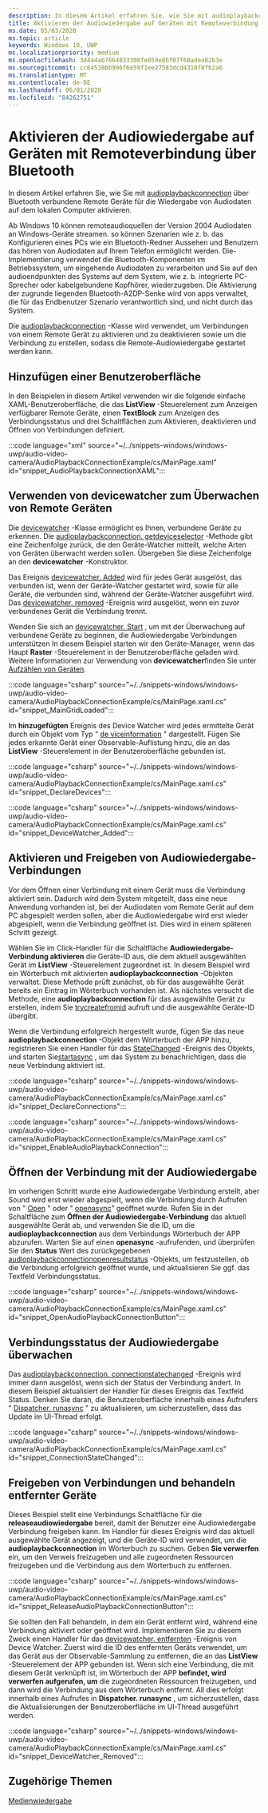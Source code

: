 ```yaml
---
description: In diesem Artikel erfahren Sie, wie Sie mit audioplaybackconnection über Bluetooth verbundene Remote Geräte für die Wiedergabe von Audiodaten auf dem lokalen Computer aktivieren.
title: Aktivieren der Audiowiedergabe auf Geräten mit Remoteverbindung über Bluetooth
ms.date: 05/03/2020
ms.topic: article
keywords: Windows 10, UWP
ms.localizationpriority: medium
ms.openlocfilehash: 3d4a4ab7664833308fe059e8bf07f68adea82b3e
ms.sourcegitcommit: cc645386b996f6e59f1ee27583dcd4310f8fb2a6
ms.translationtype: MT
ms.contentlocale: de-DE
ms.lasthandoff: 06/01/2020
ms.locfileid: "84262751"
---
```

# <a name="enable-audio-playback-from-remote-bluetooth-connected-devices"></a>Aktivieren der Audiowiedergabe auf Geräten mit Remoteverbindung über Bluetooth

In diesem Artikel erfahren Sie, wie Sie mit [audioplaybackconnection](/uwp/api/windows.media.audio.audioplaybackconnection) über Bluetooth verbundene Remote Geräte für die Wiedergabe von Audiodaten auf dem lokalen Computer aktivieren.

Ab Windows 10 können remoteaudioquellen der Version 2004 Audiodaten an Windows-Geräte streamen. so können Szenarien wie z. b. das Konfigurieren eines PCs wie ein Bluetooth-Redner Aussehen und Benutzern das hören von Audiodaten auf Ihrem Telefon ermöglicht werden. Die-Implementierung verwendet die Bluetooth-Komponenten im Betriebssystem, um eingehende Audiodaten zu verarbeiten und Sie auf den audioendpunkten des Systems auf dem System, wie z. b. integrierte PC-Sprecher oder kabelgebundene Kopfhörer, wiederzugeben. Die Aktivierung der zugrunde liegenden Bluetooth-A2DP-Senke wird von apps verwaltet, die für das Endbenutzer Szenario verantwortlich sind, und nicht durch das System.

Die [audioplaybackconnection](/uwp/api/windows.media.audio.audioplaybackconnection) -Klasse wird verwendet, um Verbindungen von einem Remote Gerät zu aktivieren und zu deaktivieren sowie um die Verbindung zu erstellen, sodass die Remote-Audiowiedergabe gestartet werden kann.

## <a name="add-a-user-interface"></a>Hinzufügen einer Benutzeroberfläche

In den Beispielen in diesem Artikel verwenden wir die folgende einfache XAML-Benutzeroberfläche, die das **ListView** -Steuerelement zum Anzeigen verfügbarer Remote Geräte, einen **TextBlock** zum Anzeigen des Verbindungsstatus und drei Schaltflächen zum Aktivieren, deaktivieren und Öffnen von Verbindungen definiert.

:::code language="xml" source="~/../snippets-windows/windows-uwp/audio-video-camera/AudioPlaybackConnectionExample/cs/MainPage.xaml" id="snippet_AudioPlaybackConnectionXAML":::

## <a name="use-devicewatcher-to-monitor-for-remote-devices"></a>Verwenden von devicewatcher zum Überwachen von Remote Geräten

Die [devicewatcher](/uwp/api/windows.devices.enumeration.devicewatcher) -Klasse ermöglicht es Ihnen, verbundene Geräte zu erkennen. Die [audioplaybackconnection. getdeviceselector](/uwp/api/windows.media.audio.audioplaybackconnection.getdeviceselector) -Methode gibt eine Zeichenfolge zurück, die den Geräte-Watcher mitteilt, welche Arten von Geräten überwacht werden sollen. Übergeben Sie diese Zeichenfolge an den **devicewatcher** -Konstruktor. 

Das Ereignis [devicewatcher. Added](/uwp/api/windows.devices.enumeration.devicewatcher.added) wird für jedes Gerät ausgelöst, das verbunden ist, wenn der Geräte-Watcher gestartet wird, sowie für alle Geräte, die verbunden sind, während der Geräte-Watcher ausgeführt wird. Das [devicewatcher. removed](/uwp/api/windows.devices.enumeration.devicewatcher.removed) -Ereignis wird ausgelöst, wenn ein zuvor verbundenes Gerät die Verbindung trennt. 

Wenden Sie sich an [devicewatcher. Start](/uwp/api/windows.devices.enumeration.devicewatcher.start) , um mit der Überwachung auf verbundene Geräte zu beginnen, die Audiowiedergabe Verbindungen unterstützen In diesem Beispiel starten wir den Geräte-Manager, wenn das Haupt **Raster** -Steuerelement in der Benutzeroberfläche geladen wird. Weitere Informationen zur Verwendung von **devicewatcher**finden Sie unter [Aufzählen von Geräten](/windows/uwp/devices-sensors/enumerate-devices).

:::code language="csharp" source="~/../snippets-windows/windows-uwp/audio-video-camera/AudioPlaybackConnectionExample/cs/MainPage.xaml.cs" id="snippet_MainGridLoaded":::


Im **hinzugefügten** Ereignis des Device Watcher wird jedes ermittelte Gerät durch ein Objekt vom Typ " [de viceinformation](/uwp/api/Windows.Devices.Enumeration.DeviceInformation) " dargestellt. Fügen Sie jedes erkannte Gerät einer Observable-Auflistung hinzu, die an das **ListView** -Steuerelement in der Benutzeroberfläche gebunden ist.

:::code language="csharp" source="~/../snippets-windows/windows-uwp/audio-video-camera/AudioPlaybackConnectionExample/cs/MainPage.xaml.cs" id="snippet_DeclareDevices":::


:::code language="csharp" source="~/../snippets-windows/windows-uwp/audio-video-camera/AudioPlaybackConnectionExample/cs/MainPage.xaml.cs" id="snippet_DeviceWatcher_Added":::


## <a name="enable-and-release-audio-playback-connections"></a>Aktivieren und Freigeben von Audiowiedergabe-Verbindungen

Vor dem Öffnen einer Verbindung mit einem Gerät muss die Verbindung aktiviert sein. Dadurch wird dem System mitgeteilt, dass eine neue Anwendung vorhanden ist, bei der Audiodaten vom Remote Gerät auf dem PC abgespielt werden sollen, aber die Audiowiedergabe wird erst wieder abgespielt, wenn die Verbindung geöffnet ist. Dies wird in einem späteren Schritt gezeigt.

Wählen Sie im Click-Handler für die Schaltfläche **Audiowiedergabe-Verbindung aktivieren** die Geräte-ID aus, die dem aktuell ausgewählten Gerät im **ListView** -Steuerelement zugeordnet ist. In diesem Beispiel wird ein Wörterbuch mit aktivierten **audioplaybackconnection** -Objekten verwaltet. Diese Methode prüft zunächst, ob für das ausgewählte Gerät bereits ein Eintrag im Wörterbuch vorhanden ist. Als nächstes versucht die Methode, eine **audioplaybackconnection** für das ausgewählte Gerät zu erstellen, indem Sie [trycreatefromid](/uwp/api/windows.media.audio.audioplaybackconnection.trycreatefromid) aufruft und die ausgewählte Geräte-ID übergibt. 

Wenn die Verbindung erfolgreich hergestellt wurde, fügen Sie das neue **audioplaybackconnection** -Objekt dem Wörterbuch der APP hinzu, registrieren Sie einen Handler für das [StateChanged](/uwp/api/windows.media.audio.audioplaybackconnection.statechanged) -Ereignis des Objekts, und starten Sie[startasync](/uwp/api/windows.media.audio.audioplaybackconnection.startasync) , um das System zu benachrichtigen, dass die neue Verbindung aktiviert ist. 

:::code language="csharp" source="~/../snippets-windows/windows-uwp/audio-video-camera/AudioPlaybackConnectionExample/cs/MainPage.xaml.cs" id="snippet_DeclareConnections":::

:::code language="csharp" source="~/../snippets-windows/windows-uwp/audio-video-camera/AudioPlaybackConnectionExample/cs/MainPage.xaml.cs" id="snippet_EnableAudioPlaybackConnection":::


## <a name="open-the-audio-playback-connection"></a>Öffnen der Verbindung mit der Audiowiedergabe

Im vorherigen Schritt wurde eine Audiowiedergabe Verbindung erstellt, aber Sound wird erst wieder abgespielt, wenn die Verbindung durch Aufrufen von " [Open](/uwp/api/windows.media.audio.audioplaybackconnection.open) " oder " [openasync](/uwp/api/windows.media.audio.audioplaybackconnection.openasync)" geöffnet wurde. Rufen Sie in der Schaltfläche zum **Öffnen der Audiowiedergabe-Verbindung** das aktuell ausgewählte Gerät ab, und verwenden Sie die ID, um die **audioplaybackconnection** aus dem Verbindungs Wörterbuch der APP abzurufen. Warten Sie auf einen **openasync** -aufrufenden, und überprüfen Sie den **Status** Wert des zurückgegebenen [audioplaybackconnectionopenresultstatus](/uwp/api/windows.media.audio.audioplaybackconnectionopenresult) -Objekts, um festzustellen, ob die Verbindung erfolgreich geöffnet wurde, und aktualisieren Sie ggf. das Textfeld Verbindungsstatus.


:::code language="csharp" source="~/../snippets-windows/windows-uwp/audio-video-camera/AudioPlaybackConnectionExample/cs/MainPage.xaml.cs" id="snippet_OpenAudioPlaybackConnectionButton":::

## <a name="monitor-audio-playback-connection-state"></a>Verbindungsstatus der Audiowiedergabe überwachen

Das [audioplaybackconnection. connectionstatechanged](/uwp/api/windows.media.audio.audioplaybackconnection.statechanged) -Ereignis wird immer dann ausgelöst, wenn sich der Status der Verbindung ändert. In diesem Beispiel aktualisiert der Handler für dieses Ereignis das Textfeld Status. Denken Sie daran, die Benutzeroberfläche innerhalb eines Aufrufers " [Dispatcher. runasync](/uwp/api/windows.ui.core.coredispatcher.runasync) " zu aktualisieren, um sicherzustellen, dass das Update im UI-Thread erfolgt.

:::code language="csharp" source="~/../snippets-windows/windows-uwp/audio-video-camera/AudioPlaybackConnectionExample/cs/MainPage.xaml.cs" id="snippet_ConnectionStateChanged":::

## <a name="release-connections-and-handle-removed-devices"></a>Freigeben von Verbindungen und behandeln entfernter Geräte

Dieses Beispiel stellt eine Verbindungs Schaltfläche für die **releaseaudiowiedergabe** bereit, damit der Benutzer eine Audiowiedergabe Verbindung freigeben kann. Im Handler für dieses Ereignis wird das aktuell ausgewählte Gerät angezeigt, und die Geräte-ID wird verwendet, um die **audioplaybackconnection** im Wörterbuch zu suchen. Geben **Sie verwerfen** ein, um den Verweis freizugeben und alle zugeordneten Ressourcen freizugeben und die Verbindung aus dem Wörterbuch zu entfernen.

:::code language="csharp" source="~/../snippets-windows/windows-uwp/audio-video-camera/AudioPlaybackConnectionExample/cs/MainPage.xaml.cs" id="snippet_ReleaseAudioPlaybackConnectionButton":::

Sie sollten den Fall behandeln, in dem ein Gerät entfernt wird, während eine Verbindung aktiviert oder geöffnet wird. Implementieren Sie zu diesem Zweck einen Handler für das [devicewatcher. entfernten](/uwp/api/windows.devices.enumeration.devicewatcher.removed) -Ereignis von Device Watcher. Zuerst wird die ID des entfernten Geräts verwendet, um das Gerät aus der Observable-Sammlung zu entfernen, die an das **ListView** -Steuerelement der APP gebunden ist. Wenn sich eine Verbindung, die mit diesem Gerät verknüpft ist, im Wörterbuch der APP **befindet, wird verwerfen aufgerufen, um** die zugeordneten Ressourcen freizugeben, und dann wird die Verbindung aus dem Wörterbuch entfernt. All dies erfolgt innerhalb eines Aufrufes in **Dispatcher. runasync** , um sicherzustellen, dass die Aktualisierungen der Benutzeroberfläche im UI-Thread ausgeführt werden.

:::code language="csharp" source="~/../snippets-windows/windows-uwp/audio-video-camera/AudioPlaybackConnectionExample/cs/MainPage.xaml.cs" id="snippet_DeviceWatcher_Removed":::

## <a name="related-topics"></a>Zugehörige Themen

[Medienwiedergabe](media-playback.md)


 




